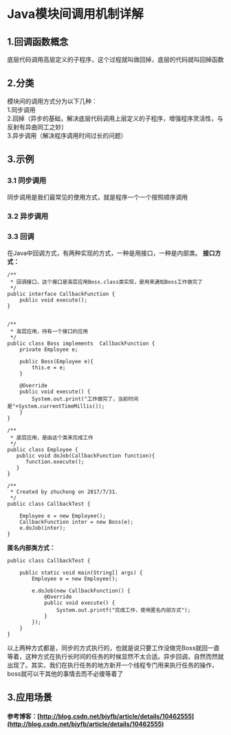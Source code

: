 # Java模块间调用机制详解

## 1.回调函数概念

底层代码调用高层定义的子程序，这个过程就叫做回掉，底层的代码就叫回掉函数

## 2.分类

模块间的调用方式分为以下几种：  
1.同步调用  
2.回掉（异步的基础，解决底层代码调用上层定义的子程序，增强程序灵活性，与反射有异曲同工之妙）  
3.异步调用（解决程序调用时间过长的问题）

## 3.示例

### 3.1 同步调用
同步调用是我们最常见的使用方式，就是程序一个一个按照顺序调用

### 3.2 异步调用

### 3.3 回调
在Java中回调方式，有两种实现的方式，一种是用接口，一种是内部类。
**接口方式：**

```
/**
 * 回调接口，这个接口是高层应用Boss.class类实现，是用来通知Boss工作做完了
 */
public interface CallbackFunction {
    public void execute();
}

```


```

/**
 * 高层应用，持有一个接口的应用
 */
public class Boss implements  CallbackFunction {
    private Employee e;

    public Boss(Employee e){
        this.e = e;
    }

    @Override
    public void execute() {
        System.out.print("工作做完了，当前时间是"+System.currentTimeMillis());
    }
}
```


```
/**
 * 底层应用，是由这个类来完成工作
 */
public class Employee {
   public void doJob(CallbackFunction function){
      function.execute();
   }
}
```


```
/**
 * Created by zhuchong on 2017/7/31.
 */
public class CallbackTest {

    Employee e = new Employee();
    CallbackFunction inter = new Boss(e);
    e.doJob(inter);
}
```

**匿名内部类方式：**


```
public class CallbackTest {

    public static void main(String[] args) {
        Employee e = new Employee();

        e.doJob(new CallbackFunction() {
            @Override
            public void execute() {
                System.out.printf("完成工作，使用匿名内部方式");
            }
        });
    }
}
```
以上两种方式都是，同步的方式执行的，也就是说只要工作没做完Boss就回一直等着，这种方式在执行长时间的任务的时候显然不太合适。异步回调，自然而然就出现了。其实，我们在执行任务的地方新开一个线程专门用来执行任务的操作，boss就可以干其他的事情去而不必傻等着了







## 3.应用场景

#### 参考博客：[http://blog.csdn.net/bjyfb/article/details/10462555](http://blog.csdn.net/bjyfb/article/details/10462555)



